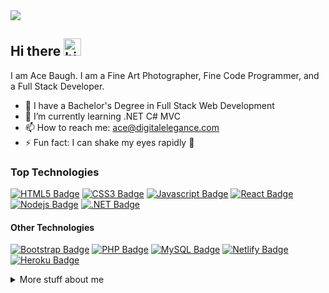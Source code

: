 <img src="https://pbs.twimg.com/profile_banners/124173926/1648994468">

## Hi there <img src="https://user-images.githubusercontent.com/1303154/88677602-1635ba80-d120-11ea-84d8-d263ba5fc3c0.gif" width="28px" alt="hi">

I am Ace Baugh. I am a Fine Art Photographer, Fine Code Programmer, and a Full Stack Developer.

- 🔭 I have a Bachelor's Degree in Full Stack Web Development
- 🌱 I’m currently learning .NET C# MVC
- 📫 How to reach me: ace@digitalelegance.com
- ⚡ Fun fact: I can shake my eyes rapidly :eyes:

### Top Technologies

<!-- TODO: Make technologies links takes you to repositories -->

[![HTML5 Badge](https://img.shields.io/badge/HTML5-E34F26?style=plastic&labelColor=222&logo=html5&logoColor=E34F26)](#) 
[![CSS3 Badge](https://img.shields.io/badge/CSS3-1572B6?style=plastic&labelColor=222&logo=css3&logoColor=1572B6)](#) 
[![Javascript Badge](https://img.shields.io/badge/-Javascript-F0DB4F?style=plastic&labelColor=222&logo=JavaScript&logoColor=F0DB4F)](#) 
[![React Badge](https://img.shields.io/badge/-React-61DBFB?style=plastic&labelColor=222&logo=react&logoColor=61DBFB)](#) 
[![Nodejs Badge](https://img.shields.io/badge/-Nodejs-3C873A?style=plastic&labelColor=222&logo=node.js&logoColor=3C873A)](#)
[![.NET Badge](https://img.shields.io/badge/-dotnet-512BD4?style=plastic&labelColor=222&logo=.NET&logoColor=512BD4)](#)

#### Other Technologies
[![Bootstrap Badge](https://img.shields.io/badge/Bootstrap-563D7C?style=plastic&labelColor=222&logo=bootstrap&logoColor=563D7C)](#) 
[![PHP Badge](https://img.shields.io/badge/PHP-777BB4?style=plastic&labelColor=222&logo=php&logoColor=777BB4)](#) 
[![MySQL Badge](https://img.shields.io/badge/MySQL-00000F?style=plastic&labelColor=222&logo=mysql&logoColor=white)](#) 
[![Netlify Badge](https://img.shields.io/badge/Netlify-00C7B7?style=plastic&labelColor=222&logo=netlify&logoColor=00C7B7)](#) 
[![Heroku Badge](https://img.shields.io/badge/Heroku-430098?style=plastic&labelColor=222&logo=heroku&logoColor=430098)](#)

<details>

<summary>
  More stuff about me
</summary>

[![Ace's GitHub stats](https://github-readme-stats.vercel.app/api?username=ace-d-baugh&theme=great-gatsby&title_color=d0b64f&text_color=FFF&bg_color=45,222,444,222&border_color=d0b64f&border_radius=20&show_icons=true&icon_color=d0b64f&&hide=contribs,prs)](https://github.com/ace-d-baugh/github-readme-stats)

[![Top Langs](https://github-readme-stats.vercel.app/api/top-langs/?username=ace-d-baugh&theme=great-gatsby&title_color=d0b64f&text_color=FFF&bg_color=45,222,444,222&border_color=d0b64f&border_radius=20&show_icons=true&icon_color=d0b64f)](https://github.com/ace-d-baugh/github-readme-stats)

</details>
